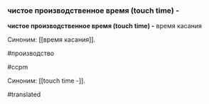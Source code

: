 ### чистое производственное время (touch time) -

**чистое производственное время (touch time) -** время касания

Синоним: [[время касания]].

#производство

#ccpm

Синоним: [[touch time -]].

#translated

